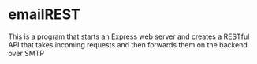 # emailREST
This is a program that starts an Express web server and creates a RESTful API
that takes incoming requests and then forwards them on the backend over SMTP
